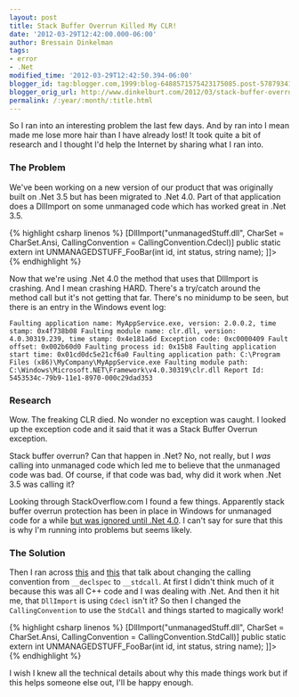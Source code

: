 ```yaml
---
layout: post
title: Stack Buffer Overrun Killed My CLR!
date: '2012-03-29T12:42:00.000-06:00'
author: Bressain Dinkelman
tags:
- error
- .Net
modified_time: '2012-03-29T12:42:50.394-06:00'
blogger_id: tag:blogger.com,1999:blog-6488571575423175085.post-5787934104109838125
blogger_orig_url: http://www.dinkelburt.com/2012/03/stack-buffer-overrun-killed-my-clr.html
permalink: /:year/:month/:title.html
---
```

So I ran into an interesting problem the last few days. And by ran into I mean made me lose more hair than I have already lost! It took quite a bit of research and I thought I'd help the Internet by sharing what I ran into.<!--more-->

### The Problem

We've been working on a new version of our product that was originally built on .Net 3.5 but has been migrated to .Net 4.0. Part of that application does a DllImport on some unmanaged code which has worked great in .Net 3.5.

{% highlight csharp linenos %}
[DllImport("unmanagedStuff.dll", CharSet = CharSet.Ansi, CallingConvention = CallingConvention.Cdecl)]
public static extern int UNMANAGEDSTUFF_FooBar(int id, int status, string name);
]]>
{% endhighlight %}

Now that we're using .Net 4.0 the method that uses that DllImport is crashing. And I mean crashing HARD. There's a try/catch around the method call but it's not getting that far. There's no minidump to be seen, but there is an entry in the Windows event log:

```
Faulting application name: MyAppService.exe, version: 2.0.0.2, time stamp: 0x4f738b08 Faulting module name: clr.dll, version: 4.0.30319.239, time stamp: 0x4e181a6d Exception code: 0xc0000409 Fault offset: 0x002b60d0 Faulting process id: 0x15b8 Faulting application start time: 0x01cd0dc5e21cf6a0 Faulting application path: C:\Program Files (x86)\MyCompany\MyAppService.exe Faulting module path: C:\Windows\Microsoft.NET\Framework\v4.0.30319\clr.dll Report Id: 5453534c-79b9-11e1-8970-000c29dad353
```

### Research

Wow. The freaking CLR died. No wonder no exception was caught. I looked up the exception code and it said that it was a Stack Buffer Overrun exception.

Stack buffer overrun? Can that happen in .Net? No, not really, but I *was* calling into unmanaged code which led me to believe that the unmanaged code was bad. Of course, if that code was bad, why did it work when .Net 3.5 was calling it?

Looking through StackOverflow.com I found a few things. Apparently stack buffer overrun protection has been in place in Windows for unmanaged code for a while [but was ignored until .Net 4.0](http://stackoverflow.com/a/6318675/738917). I can't say for sure that this is why I'm running into problems but seems likely.

### The Solution

Then I ran across [this](http://social.msdn.microsoft.com/Forums/en/clr/thread/a197c527-da91-4ef0-8230-330f58f9abb4) and [this](http://blogs.msdn.com/b/dsvc/archive/2009/12/28/investigating-a-gscookie-corruption.aspx?Redirected=true) that talk about changing the calling convention from `__declspec` to `__stdcall`. At first I didn't think much of it because this was all C++ code and I was dealing with .Net. And then it hit me, that `DllImport` is using `Cdecl` isn't it? So then I changed the `CallingConvention` to use the `StdCall` and things started to magically work!

{% highlight csharp linenos %}
[DllImport("unmanagedStuff.dll", CharSet = CharSet.Ansi, CallingConvention = CallingConvention.StdCall)]
public static extern int UNMANAGEDSTUFF_FooBar(int id, int status, string name);
]]>
{% endhighlight %}

I wish I knew all the technical details about why this made things work but if this helps someone else out, I'll be happy enough.
